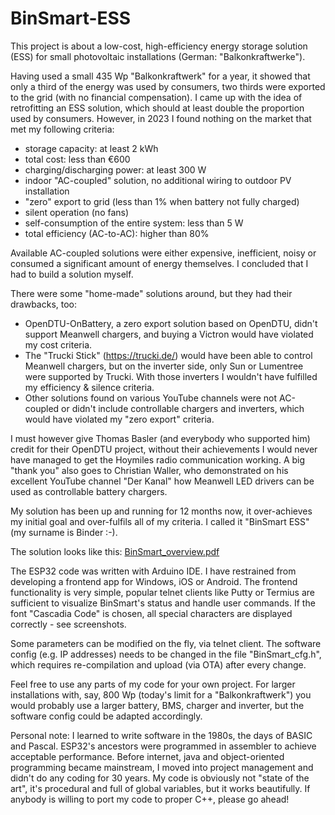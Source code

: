 # BinSmart-ESS

This project is about a low-cost, high-efficiency energy storage solution (ESS) for small photovoltaic installations (German: "Balkonkraftwerke").

Having used a small 435 Wp "Balkonkraftwerk" for a year, it showed that only a third of the energy was used by consumers, two thirds were exported to the grid (with no financial compensation). I came up with the idea of retrofitting an ESS solution, which should at least double the proportion used by consumers. However, in 2023 I found nothing on the market that met my following criteria:
- storage capacity: at least 2 kWh
- total cost: less than €600
- charging/discharging power: at least 300 W
- indoor "AC-coupled" solution, no additional wiring to outdoor PV installation
- "zero" export to grid (less than 1% when battery not fully charged)
- silent operation (no fans)
- self-consumption of the entire system: less than 5 W
- total efficiency (AC-to-AC): higher than 80%

Available AC-coupled solutions were either expensive, inefficient, noisy or consumed a significant amount of energy themselves. I concluded that I had to build a solution myself.

There were some "home-made" solutions around, but they had their drawbacks, too:
- OpenDTU-OnBattery, a zero export solution based on OpenDTU, didn't support Meanwell chargers, and buying a Victron would have violated my cost criteria.
- The "Trucki Stick" (https://trucki.de/) would have been able to control Meanwell chargers, but on the inverter side, only Sun or Lumentree were supported by Trucki. With those inverters I wouldn't have fulfilled my efficiency & silence criteria.
- Other solutions found on various YouTube channels were not AC-coupled or didn't include controllable chargers and inverters, which would have violated my "zero export" criteria.

I must however give Thomas Basler (and everybody who supported him) credit for their OpenDTU project, without their achievements I would never have managed to get the Hoymiles radio communication working. A big "thank you" also goes to Christian Waller, who demonstrated on his excellent YouTube channel "Der Kanal" how Meanwell LED drivers can be used as controllable battery chargers.

My solution has been up and running for 12 months now, it over-achieves my initial goal and over-fulfils all of my criteria. I called it "BinSmart ESS" (my surname is Binder :-).

The solution looks like this:
[BinSmart_overview.pdf](https://github.com/user-attachments/files/18629652/BinSmart_overview.pdf)

The ESP32 code was written with Arduino IDE. I have restrained from developing a frontend app for Windows, iOS or Android. The frontend functionality is very simple, popular telnet clients like Putty or Termius are sufficient to visualize BinSmart's status and handle user commands. If the font "Cascadia Code" is chosen, all special characters are displayed correctly - see screenshots.

Some parameters can be modified on the fly, via telnet client. The software config (e.g. IP addresses) needs to be changed in the file "BinSmart_cfg.h", which requires re-compilation and upload (via OTA) after every change.

Feel free to use any parts of my code for your own project. For larger installations with, say, 800 Wp (today's limit for a "Balkonkraftwerk") you would probably use a larger battery, BMS, charger and inverter, but the software config could be adapted accordingly.

Personal note: I learned to write software in the 1980s, the days of BASIC and Pascal. ESP32's ancestors were programmed in assembler to achieve acceptable performance. Before internet, java and object-oriented programming became mainstream, I moved into project management and didn't do any coding for 30 years. My code is obviously not "state of the art", it's procedural and full of global variables, but it works beautifully. If anybody is willing to port my code to proper C++, please go ahead!
